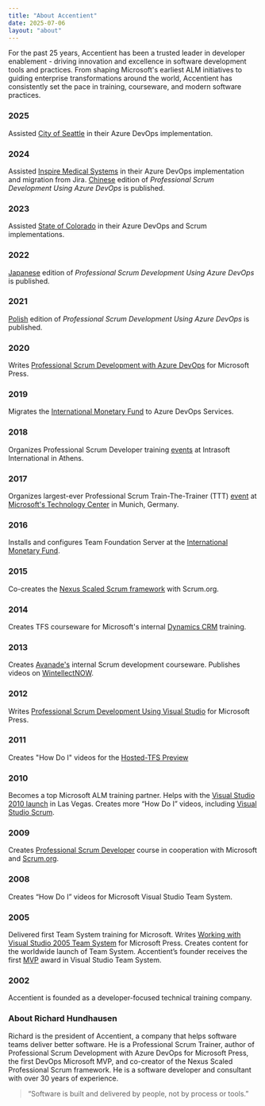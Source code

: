 ```yaml
---
title: "About Accentient"
date: 2025-07-06
layout: "about"
---
```


For the past 25 years, Accentient has been a trusted leader in developer enablement - driving innovation and excellence in software development tools and practices. From shaping Microsoft's earliest ALM initiatives to guiding enterprise transformations around the world, Accentient has consistently set the pace in training, courseware, and modern software practices.

<section class="timeline">
  <div class="timeline-item left">
    <div class="timeline-content">
      <h3>2025</h3>
      <p>Assisted
      <a href="https://www.seattle.gov/utilities">City of Seattle</a>
      in their Azure DevOps implementation.</p>
    </div>
  </div>
  <div class="timeline-item right">
    <div class="timeline-content">
      <h3>2024</h3>
      <p>Assisted
      <a href="https://www.inspiresleep.com/en-us">Inspire Medical Systems</a>
      in their Azure DevOps implementation and migration from Jira.
      <a href="https://www.tenlong.com.tw/products/9787302616023">Chinese</a>
      edition of <em>Professional Scrum Development Using Azure DevOps</em> is published.</p>
    </div>
  </div>
  <div class="timeline-item left">
    <div class="timeline-content">
      <h3>2023</h3>
      <p>Assisted 
      <a href="https://oit.colorado.gov">State of Colorado</a>
      in their Azure DevOps and Scrum implementations.</p>
    </div>
  </div>
  <div class="timeline-item right">
    <div class="timeline-content">
      <h3>2022</h3>
      <p><a href="https://www.amazon.co.jp/-/en/Richard-Hundhausen-ebook/dp/B0B1859M25">Japanese</a>
      edition of <em>Professional Scrum Development Using Azure DevOps</em> is published.</p>
    </div>
  </div>
  <div class="timeline-item left">
    <div class="timeline-content">
      <h3>2021</h3>
      <p><a href="https://www.amazon.pl/Profesjonalne-wytwarzanie-oprogramowania-zastosowaniem-Scruma/dp/8375414549">Polish</a>
      edition of <em>Professional Scrum Development Using Azure DevOps</em> is published.</p>
    </div>
  </div>
  <div class="timeline-item right">
    <div class="timeline-content">
      <h3>2020</h3>
      <p>Writes
      <a href="https://www.amazon.com/Professional-Development-DevOps-Developer-Reference/dp/0136789234">Professional Scrum Development with Azure DevOps</a>
      for Microsoft Press.</p>
    </div>
  </div>
  <div class="timeline-item left">
    <div class="timeline-content">
      <h3>2019</h3>
      <p>Migrates the
      <a href="https://www.imf.org/en/Home">International Monetary Fund</a>
      to Azure DevOps Services.</p>
    </div>
  </div>
  <div class="timeline-item right">
    <div class="timeline-content">
      <h3>2018</h3>
      <p>Organizes Professional Scrum Developer training
      <a href="https://www.flickr.com/photos/rhundhausen/43170385311/in/album-72157696826256231/">events</a>
      at Intrasoft International in Athens.</p>
    </div>
  </div>
  <div class="timeline-item left">
    <div class="timeline-content">
      <h3>2017</h3>
      <p>Organizes largest-ever Professional Scrum Train-The-Trainer (TTT)
      <a href="https://www.flickr.com/photos/rhundhausen/37824078421/in/album-72157687053164291/">event</a> at
      <a href="https://news.microsoft.com/europe/features/microsoft-in-munich/">Microsoft's Technology Center</a> in Munich, Germany.</p>
    </div>
  </div>
  <div class="timeline-item right">
    <div class="timeline-content">
      <h3>2016</h3>
      <p>Installs and configures Team Foundation Server at the
      <a href="https://www.imf.org/en/Home">International Monetary Fund</a>.</p>
    </div>
  </div>
  <div class="timeline-item left">
    <div class="timeline-content">
      <h3>2015</h3>
      <p>Co-creates the
      <a href="https://www.scrum.org/resources/nexus-guide">Nexus Scaled Scrum framework</a>
      with Scrum.org.</p>
    </div>
  </div>
  <div class="timeline-item right">
    <div class="timeline-content">
      <h3>2014</h3>
      <p>Creates TFS courseware for Microsoft's internal
      <a href="https://www.microsoft.com/en-us/dynamics-365/resources/what-is-crm">Dynamics CRM</a>
      training.</p>
    </div>
  </div>
  <div class="timeline-item left">
    <div class="timeline-content">
      <h3>2013</h3>
      <p>Creates
      <a href="https://www.scrum.org/resources/scrumorg-continues-help-avanade-build-its-worldwide-agile-capabilities-2">Avanade's</a>
      internal Scrum development courseware. Publishes videos on
      <a href="https://www.wintellectnow.com/Home/Instructor?instructorId=RichardHundhausen">WintellectNOW</a>.</p>
    </div>
  </div>
  <div class="timeline-item right">
    <div class="timeline-content">
      <h3>2012</h3>
      <p>Writes
      <a href="http://www.amazon.com/Professional-Development-Microsoft-Developer-Reference/dp/073565798X">Professional Scrum Development Using Visual Studio</a>
      for Microsoft Press.</p>
    </div>
  </div>
  <div class="timeline-item left">
    <div class="timeline-content">
      <h3>2011</h3>
      <p>Creates "How Do I" videos for the
      <a href="https://devblogs.microsoft.com/devops/learning-about-the-team-foundation-service-preview/">Hosted-TFS Preview</a></p>
    </div>
  </div>
  <div class="timeline-item right">
    <div class="timeline-content">
      <h3>2010</h3>
      <p>Becomes a top Microsoft ALM training partner. Helps with the
      <a href="https://news.microsoft.com/speeches/bob-muglia-visual-studio-2010-global-launch-keynote/">Visual Studio 2010 launch</a>
      in Las Vegas. Creates more “How Do I” videos, including
      <a href="https://visualstudiomagazine.com/articles/2010/07/01/enabling-alm.aspx">Visual Studio Scrum</a>.</p>
    </div>
  </div>
  <div class="timeline-item left">
    <div class="timeline-content">
      <h3>2009</h3>
      <p>Creates
      <a href="https://www.scrum.org/psd">Professional Scrum Developer</a>
        course in cooperation with Microsoft and
      <a href="https://www.scrum.org">Scrum.org</a>.</p>
    </div>
  </div>
  <div class="timeline-item right">
    <div class="timeline-content">
      <h3>2008</h3>
      <p>Creates “How Do I” videos for Microsoft Visual Studio Team System.</p>
    </div>
  </div>
    <div class="timeline-item left">
    <div class="timeline-content">
        <h3>2005</h3>
        <p>Delivered first Team System training for Microsoft. Writes
        <a href="http://www.amazon.com/Working-Microsoft%C2%AE-Studio%C2%AE-Developer-Reference/dp/0735621853">Working with Visual Studio 2005 Team System</a>
        for Microsoft Press. Creates content for the worldwide launch of Team System. Accentient’s founder receives the first
        <a href="https://mvp.microsoft.com/en-us/mvp">MVP</a>
        award in Visual Studio Team System.</p>
    </div>
    </div>
  <div class="timeline-item right">
    <div class="timeline-content">
      <h3>2002</h3>
      <p>Accentient is founded as a developer-focused technical training company.</p>
    </div>
  </div>
</section>

### About Richard Hundhausen
Richard is the president of Accentient, a company that helps software teams deliver better software. He is a Professional Scrum Trainer, author of Professional Scrum Development with Azure DevOps for Microsoft Press, the first DevOps Microsoft MVP, and co-creator of the Nexus Scaled Professional Scrum framework. He is a software developer and consultant with over 30 years of experience.

> “Software is built and delivered by people, not by process or tools.”